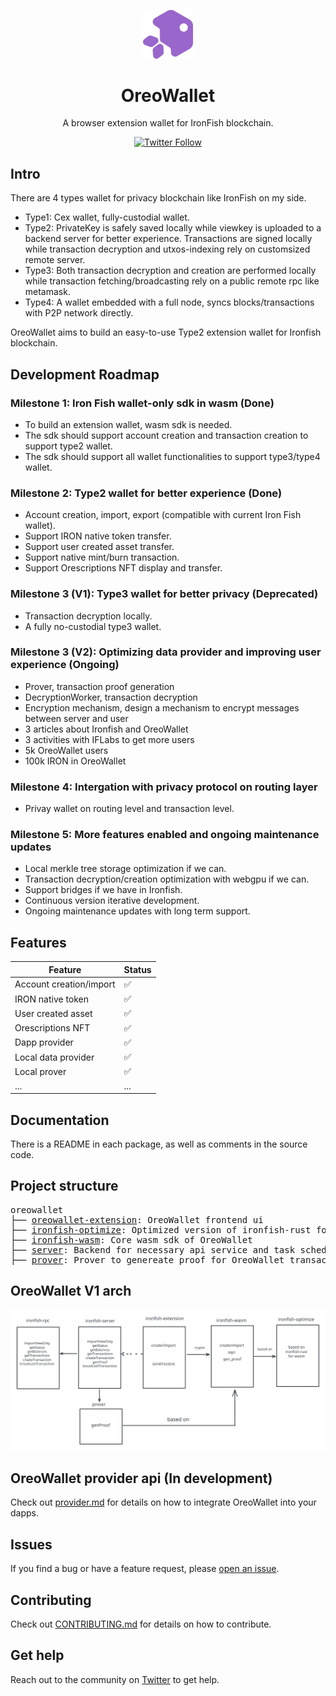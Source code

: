 <p align="center">
  <img src="assets/logo.svg" width="80" alt="Logo for OreoWallet" />
</p>

<h1 align="center">
  OreoWallet
</h1>

<p align="center">
  A browser extension wallet for IronFish blockchain.
</p>

<div align="center">

[![Twitter Follow](https://img.shields.io/twitter/follow/oreowallet?style=social)](https://twitter.com/oreowallet)

</div>

## Intro

There are 4 types wallet for privacy blockchain like IronFish on my side.

- Type1: Cex wallet, fully-custodial wallet.
- Type2: PrivateKey is safely saved locally while viewkey is uploaded to a backend server for better experience. Transactions are signed locally while transaction decryption and utxos-indexing rely on customsized remote server.
- Type3: Both transaction decryption and creation are performed locally while transaction fetching/broadcasting rely on a public remote rpc like metamask.
- Type4: A wallet embedded with a full node, syncs blocks/transactions with P2P network directly.

OreoWallet aims to build an easy-to-use Type2 extension wallet for Ironfish blockchain.

## Development Roadmap

### Milestone 1: Iron Fish wallet-only sdk in wasm (Done)
- To build an extension wallet, wasm sdk is needed.
- The sdk should support account creation and transaction creation to support type2 wallet.
- The sdk should support all wallet functionalities to support type3/type4 wallet.

### Milestone 2: Type2 wallet for better experience (Done)
- Account creation, import, export (compatible with current Iron Fish wallet).
- Support IRON native token transfer.
- Support user created asset transfer.
- Support native mint/burn transaction.
- Support Orescriptions NFT display and transfer.

### Milestone 3 (V1): Type3 wallet for better privacy (Deprecated)
- Transaction decryption locally.
- A fully no-custodial type3 wallet.

### Milestone 3 (V2): Optimizing data provider and improving user experience (Ongoing)
- Prover, transaction proof generation
- DecryptionWorker, transaction decryption
- Encryption mechanism, design a mechanism to encrypt messages between server and user
- 3 articles about Ironfish and OreoWallet
- 3 activities with IFLabs to get more users
- 5k OreoWallet users
- 100k IRON in OreoWallet

### Milestone 4: Intergation with privacy protocol on routing layer
- Privay wallet on routing level and transaction level. 

### Milestone 5: More features enabled and ongoing maintenance updates
- Local merkle tree storage optimization if we can.
- Transaction decryption/creation optimization with webgpu if we can.
- Support bridges if we have in Ironfish.
- Continuous version iterative development.
- Ongoing maintenance updates with long term support.

## Features

| Feature                 | Status |
| ----------------------- | ------ |
| Account creation/import | ✅      |
| IRON native token       | ✅      |
| User created asset      | ✅      |
| Orescriptions NFT       | ✅      |
| Dapp provider           | ✅      |
| Local data provider     | ✅      |
| Local prover            | ✅      |
| ...                     | ...    |

## Documentation

There is a README in each package, as well as comments in the source code.

## Project structure

<pre>
oreowallet
├── <a href="https://github.com/oreoslabs/oreowallet-extension">oreowallet-extension</a>: OreoWallet frontend ui 
├── <a href="https://github.com/oreoslabs/ironfish-optimize">ironfish-optimize</a>: Optimized version of ironfish-rust for wasm env
├── <a href="https://github.com/oreoslabs/ironfish-wasm">ironfish-wasm</a>: Core wasm sdk of OreoWallet
├── <a href="https://github.com/oreoslabs/ironfish-server">server</a>: Backend for necessary api service and task scheduling
├── <a href="https://github.com/oreoslabs/ironfish-server">prover</a>: Prover to genereate proof for OreoWallet transactions
</pre>

## OreoWallet V1 arch

![basic arch](assets/arch.svg)

## OreoWallet provider api (In development)

Check out [provider.md](./provider.md) for details on how to integrate OreoWallet into your dapps.

## Issues

If you find a bug or have a feature request, please [open an issue](https://github.com/oreoslabs/oreowallet/issues/new).

## Contributing

Check out [CONTRIBUTING.md](./CONTRIBUTING.md) for details on how to contribute.

## Get help

Reach out to the community on [Twitter](https://twitter.com/oreowallet) to get help.

